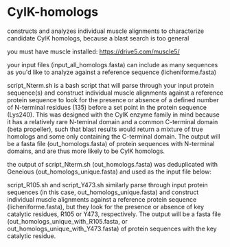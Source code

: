 # CylK-homologs
constructs and analyzes individual muscle alignments to characterize candidate CylK homologs, because a blast search is too general

you must have muscle installed: https://drive5.com/muscle5/

your input files (input_all_homologs.fasta) can include as many sequences as you'd like to analyze against a reference sequence (licheniforme.fasta)

script_Nterm.sh is a bash script that will parse through your input protein sequence(s) and construct individual muscle alignments against a reference protein sequence to look for the presence or absence of a defined number of N-terminal residues (135) before a set point in the protein sequence (Lys240). This was designed with the CylK enzyme family in mind because it has a relatively rare N-teminal domain and a common C-terminal domain (beta propeller), such that blast results would return a mixture of true homologs and some only containing the C-terminal domain. The output will be a fasta file (out_homologs.fasta) of protein sequences with N-terminal domains, and are thus more likely to be CylK homologs.

the output of script_Nterm.sh (out_homologs.fasta) was deduplicated with Geneious (out_homologs_unique.fasta) and used as the input file below:

script_R105.sh and script_Y473.sh similarly parse through input protein sequences (in this case, out_homologs_unique.fasta) and construct individual muscle alignments against a reference protein sequence (licheniforme.fasta), but they look for the presence or absence of key catalytic residues, R105 or Y473, respectively. The output will be a fasta file (out_homologs_unique_with_R105.fasta, or out_homologs_unique_with_Y473.fasta) of protein sequences with the key catalytic residue.
